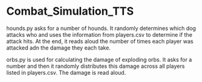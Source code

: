 # Combat_Simulation_TTS
hounds.py asks for a number of hounds. It randomly determines which dog attacks who and uses the information from players.csv to determine if the attack hits. At the end, it reads aloud the number of times each player was attacked adn the damage they each take.

orbs.py is used for calculating the damage of exploding orbs. It asks for a number and then it randomly distributes this damage across all players listed in players.csv. The damage is read aloud.
